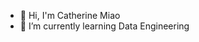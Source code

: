 - 👋 Hi, I'm Catherine Miao
- 🌱 I’m currently learning Data Engineering

<!---
catherinedoudou/catherinedoudou is a ✨ special ✨ repository because its `README.md` (this file) appears on your GitHub profile.
You can click the Preview link to take a look at your changes.
--->
